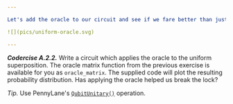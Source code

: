 ```yaml
---

Let's add the oracle to our circuit and see if we fare better than just creating the uniform superposition. Here is the circuit we want to implement:

![](pics/uniform-oracle.svg)

---
```


***Codercise A.2.2.*** Write a circuit which applies the oracle to the uniform superposition.
The oracle matrix function from the previous exercise is available for you as `oracle_matrix`. 
The supplied code will plot the resulting probability distribution. Has applying the oracle helped us break the lock?

*Tip.* Use PennyLane's [``QubitUnitary()``](https://pennylane.readthedocs.io/en/stable/code/api/pennylane.QubitUnitary.html) operation.
